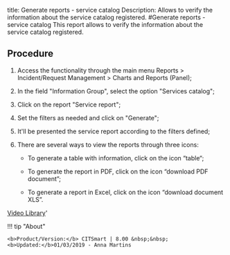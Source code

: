 title: Generate reports - service catalog
Description: Allows to verify the information about the service catalog registered.
#Generate reports - service catalog
This report allows to verify the information about the service catalog registered.

Procedure
-------------

1.  Access the functionality through the main menu Reports \> Incident/Request
    Management \> Charts and Reports (Panel);

2.  In the field "Information Group", select the option "Services catalog";

3.  Click on the report "Service report";

4.  Set the filters as needed and click on "Generate";

5.  It'll be presented the service report according to the filters defined;

6.  There are several ways to view the reports through three icons:

    -   To generate a table with information, click on the icon “table“;

    -   To generate the report in PDF, click on the icon “download PDF
        document”;

    -   To generate a report in Excel, click on the icon “download document
        XLS”.


<i class='fa fa-youtube-play  fa-2x' style='color:#97ce17;vertical-align: middle;'> </i> [Video Library](https://www.youtube.com/playlist?list=PLB5qK2uzf2RPsG8HdkE7qEHB39yEI_T8y)'

!!! tip "About"

    <b>Product/Version:</b> CITSmart | 8.00 &nbsp;&nbsp;
    <b>Updated:</b>01/03/2019 - Anna Martins
